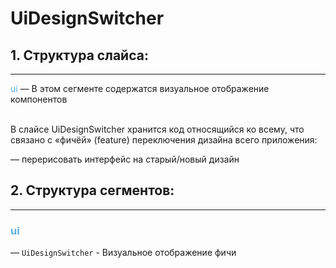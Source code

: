 # UiDesignSwitcher

## 1. Структура слайса:
***

<span style="color:#59afe1">ui</span> &mdash; В этом сегменте содержатся визуальное отображение компонентов
<br/>
<br/>


В слайсе UiDesignSwitcher хранится код относящийся ко всему, что связано с «фичёй» (feature) переключения
дизайна всего приложения:

&mdash; перерисовать интерфейс на старый/новый дизайн <br>

## 2. Структура сегментов:
***

### <span style="color:#59afe1">ui</span><br>
&mdash; `UiDesignSwitcher` - Визуальное отображение фичи <br>
